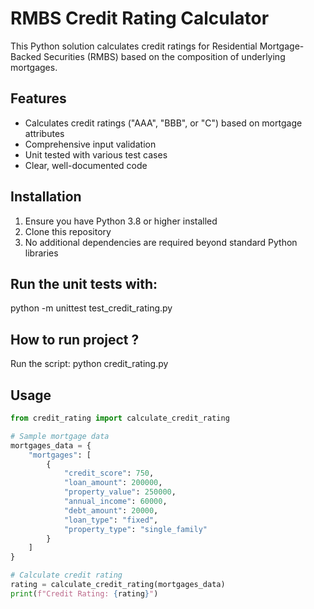 # RMBS Credit Rating Calculator

This Python solution calculates credit ratings for Residential Mortgage-Backed Securities (RMBS) based on the composition of underlying mortgages.

## Features

- Calculates credit ratings ("AAA", "BBB", or "C") based on mortgage attributes
- Comprehensive input validation
- Unit tested with various test cases
- Clear, well-documented code

## Installation

1. Ensure you have Python 3.8 or higher installed
2. Clone this repository
3. No additional dependencies are required beyond standard Python libraries

## Run the unit tests with:
python -m unittest test_credit_rating.py   

## How to run project ?
 Run the script:
python credit_rating.py

## Usage

```python
from credit_rating import calculate_credit_rating

# Sample mortgage data
mortgages_data = {
    "mortgages": [
        {
            "credit_score": 750,
            "loan_amount": 200000,
            "property_value": 250000,
            "annual_income": 60000,
            "debt_amount": 20000,
            "loan_type": "fixed",
            "property_type": "single_family"
        }
    ]
}

# Calculate credit rating
rating = calculate_credit_rating(mortgages_data)
print(f"Credit Rating: {rating}")
